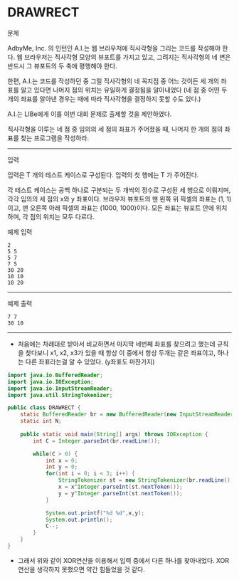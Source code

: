 # DRAWRECT

문제

AdbyMe, Inc. 의 인턴인 A.I.는 웹 브라우저에 직사각형을 그리는 코드를 작성해야 한다. 웹 브라우저는 직사각형 모양의 뷰포트를 가지고 있고, 그려지는 직사각형의 네 변은 반드시 그 뷰포트의 두 축에 평행해야 한다.

한편, A.I.는 코드를 작성하던 중 그릴 직사각형의 네 꼭지점 중 어느 것이든 세 개의 좌표를 알고 있다면 나머지 점의 위치는 유일하게 결정됨을 알아내었다 (네 점 중 어떤 두 개의 좌표를 알아낸 경우는 때에 따라 직사각형을 결정하지 못할 수도 있다.)

A.I.는 LIBe에게 이를 이번 대회 문제로 출제할 것을 제안하였다.

직사각형을 이루는 네 점 중 임의의 세 점의 좌표가 주어졌을 때, 나머지 한 개의 점의 좌표를 찾는 프로그램을 작성하라.

---

입력

입력은 T 개의 테스트 케이스로 구성된다. 입력의 첫 행에는 T 가 주어진다.

각 테스트 케이스는 공백 하나로 구분되는 두 개씩의 정수로 구성된 세 행으로 이뤄지며, 각각 임의의 세 점의 x와 y 좌표이다. 브라우저 뷰포트의 맨 왼쪽 위 픽셀의 좌표는 (1, 1)이고, 맨 오른쪽 아래 픽셀의 좌표는 (1000, 1000)이다. 모든 좌표는 뷰포트 안에 위치하며, 각 점의 위치는 모두 다르다.

예제 입력
```language
2
5 5
5 7
7 5
30 20
10 10
10 20
```

---

예제 출력

```language
7 7
30 10
```

---

- 처음에는 차례대로 받아서 비교하면서 마지막 네번째 좌표를 찾으려고 했는데 규칙을 찾다보니 x1, x2, x3가 있을 때 항상 이 중에서 항상 두개는 같은 좌표이고, 하나는 다른 좌표라는걸 알 수 있었다. (y좌표도 마찬가지)

```java
import java.io.BufferedReader;
import java.io.IOException;
import java.io.InputStreamReader;
import java.util.StringTokenizer;

public class DRAWRECT {
    static BufferedReader br = new BufferedReader(new InputStreamReader(System.in));
    static int N;
    
    public static void main(String[] args) throws IOException {
        int C = Integer.parseInt(br.readLine());

        while(C > 0) {
            int x = 0;
            int y = 0;
            for(int i = 0; i < 3; i++) {
                StringTokenizer st = new StringTokenizer(br.readLine(), " ");
                x = x^Integer.parseInt(st.nextToken());
                y = y^Integer.parseInt(st.nextToken());
            }

            System.out.printf("%d %d",x,y);
            System.out.println();
            C--;
        }
    }
}
```
- 그래서 위와 같이 XOR연산을 이용해서 입력 중에서 다른 하나를 찾아내었다. XOR연산을 생각하지 못했으면 약간 힘들었을 것 같다. 
